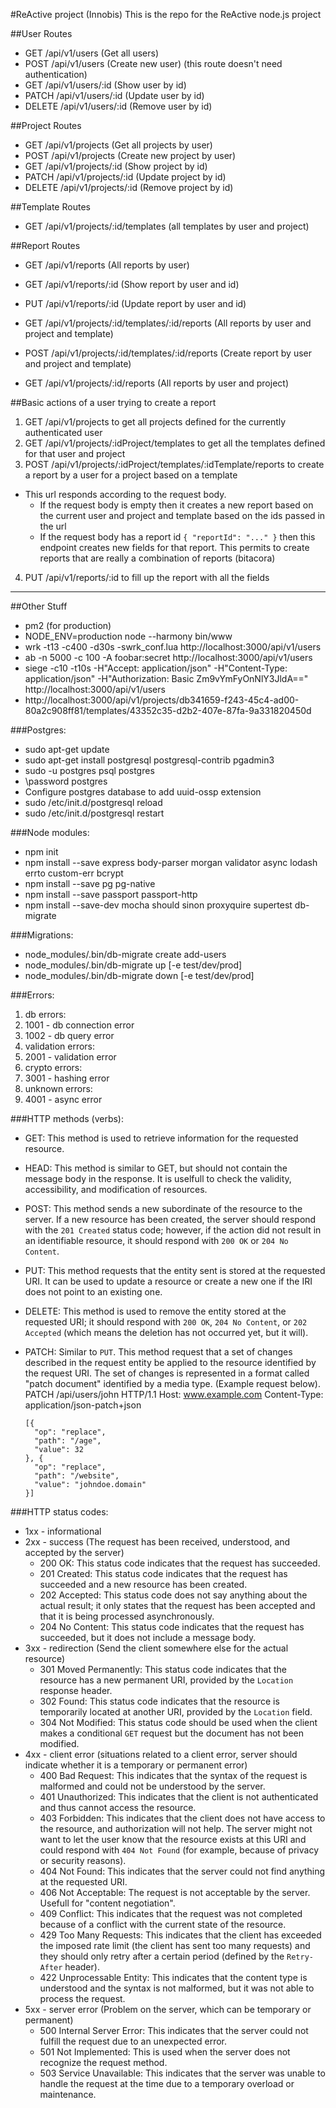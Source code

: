 #ReActive project (Innobis)
This is the repo for the ReActive node.js project

##User Routes
* GET    /api/v1/users     (Get all users)
* POST   /api/v1/users     (Create new user) (this route doesn't need authentication)
* GET    /api/v1/users/:id (Show user by id)
* PATCH  /api/v1/users/:id (Update user by id)
* DELETE /api/v1/users/:id (Remove user by id)

##Project Routes
* GET    /api/v1/projects     (Get all projects by user)
* POST   /api/v1/projects     (Create new project by user)
* GET    /api/v1/projects/:id (Show project by id)
* PATCH  /api/v1/projects/:id (Update project by id)
* DELETE /api/v1/projects/:id (Remove project by id)
  
##Template Routes
* GET  /api/v1/projects/:id/templates (all templates by user and project)

##Report Routes
* GET  /api/v1/reports      (All reports by user)
* GET  /api/v1/reports/:id  (Show report by user and id)
* PUT  /api/v1/reports/:id  (Update report by user and id)
  
* GET   /api/v1/projects/:id/templates/:id/reports  (All reports by user and project and template)
* POST  /api/v1/projects/:id/templates/:id/reports  (Create report by user and project and template)
* GET   /api/v1/projects/:id/reports                (All reports by user and project)

##Basic actions of a user trying to create a report
1. GET  /api/v1/projects to get all projects defined for the currently authenticated user
2. GET  /api/v1/projects/:idProject/templates to get all the templates defined for that user and project
3. POST /api/v1/projects/:idProject/templates/:idTemplate/reports to create a report by a user for a project based on a template
  - This url responds according to the request body.
    * If the request body is empty then it creates a new report based on the current user and project and template based on the ids passed in the url
    * If the request body has a report id `{ "reportId": "..." }` then this endpoint creates new fields for that report. This permits to create reports that are really a combination of reports (bitacora)
4. PUT  /api/v1/reports/:id to fill up the report with all the fields

-------------------------------------------------------------------------------------------------------

##Other Stuff
* pm2 (for production)
* NODE_ENV=production node --harmony bin/www
* wrk -t13 -c400 -d30s -swrk_conf.lua http://localhost:3000/api/v1/users
* ab -n 5000 -c 100 -A foobar:secret http://localhost:3000/api/v1/users
* siege -c10 -t10s -H"Accept: application/json" -H"Content-Type: application/json" -H"Authorization: Basic Zm9vYmFyOnNlY3JldA==" http://localhost:3000/api/v1/users
* http://localhost:3000/api/v1/projects/db341659-f243-45c4-ad00-80a2c908ff81/templates/43352c35-d2b2-407e-87fa-9a331820450d

###Postgres:
* sudo apt-get update
* sudo apt-get install postgresql postgresql-contrib pgadmin3
* sudo -u postgres psql postgres
* \password postgres
* Configure postgres database to add uuid-ossp extension
* sudo /etc/init.d/postgresql reload
* sudo /etc/init.d/postgresql restart

###Node modules:
* npm init
* npm install --save express body-parser morgan validator async lodash errto custom-err bcrypt
* npm install --save pg pg-native 
* npm install --save passport passport-http
* npm install --save-dev mocha should sinon proxyquire supertest db-migrate

###Migrations:
* node_modules/.bin/db-migrate create add-users
* node_modules/.bin/db-migrate up [-e test/dev/prod]
* node_modules/.bin/db-migrate down [-e test/dev/prod]

###Errors:
1. db errors:
  1. 1001 - db connection error
  2. 1002 - db query error
2. validation errors:
  1. 2001 - validation error
3. crypto errors:
  1. 3001 - hashing error
4. unknown errors:
  1. 4001 - async error

###HTTP methods (verbs):
* GET: This method is used to retrieve information for the requested resource.
* HEAD: This method is similar to GET, but should not contain the message body in the response. It is uselfull to
  check the validity, accessibility, and modification of resources.
* POST: This method sends a new subordinate of the resource to the server. If a new resource has been created, the
  server should respond with the `201 Created` status code; however, if the action did not result in an identifiable
  resource, it should respond with `200 OK` or `204 No Content`.
* PUT: This method requests that the entity sent is stored at the requested URI. It can be used to update a resource
  or create a new one if the IRI does not point to an existing one.
* DELETE: This method is used to remove the entity stored at the requested URI; it should respond with `200 OK`,
  `204 No Content`, or `202 Accepted` (which means the deletion has not occurred yet, but it will).
* PATCH: Similar to `PUT`. This method request that a set of changes described in the request entity be applied to
  the resource identified by the request URI. The set of changes is represented in a format called "patch document"
  identified by a media type. (Example request below).
    PATCH /api/users/john HTTP/1.1
      Host: www.example.com
      Content-Type: application/json-patch+json

      [{
        "op": "replace",
        "path": "/age",
        "value": 32
      }, {
        "op": "replace",
        "path": "/website",
        "value": "johndoe.domain"
      }]

###HTTP status codes:
* 1xx - informational 
* 2xx - success (The request has been received, understood, and accepted by the server)
  - 200 OK: This status code indicates that the request has succeeded.
  - 201 Created: This status code indicates that the request has succeeded and a new resource has been created.
  - 202 Accepted: This status code does not say anything about the actual result; it only states that the request
    has been accepted and that it is being processed asynchronously.
  - 204 No Content: This status code indicates that the request has succeeded, but it does not include a message body.
* 3xx - redirection (Send the client somewhere else for the actual resource)
  - 301 Moved Permanently: This status code indicates that the resource has a new permanent URI, provided by the
    `Location` response header.
  - 302 Found: This status code indicates that the resource is temporarily located at another URI, provided by the
    `Location` field.
  - 304 Not Modified: This status code should be used when the client makes a conditional `GET` request but the
    document has not been modified.
* 4xx - client error (situations related to a client error, server should indicate whether it is a temporary or permanent error)
  - 400 Bad Request: This indicates that the syntax of the request is malformed and could not be understood by the
    server.
  - 401 Unauthorized: This indicates that the client is not authenticated and thus cannot access the resource.
  - 403 Forbidden: This indicates that the client does not have access to the resource, and authorization will not
    help. The server might not want to let the user know that the resource exists at this URI and could respond with
    `404 Not Found` (for example, because of privacy or security reasons).
  - 404 Not Found: This indicates that the server could not find anything at the requested URI.
  - 406 Not Acceptable: The request is not acceptable by the server. Usefull for "content negotiation".
  - 409 Conflict: This indicates that the request was not completed because of a conflict with the current state
    of the resource.
  - 429 Too Many Requests: This indicates that the client has exceeded the imposed rate limit (the client has sent
    too many requests) and they should only retry after a certain period (defined by the `Retry-After` header).
  - 422 Unprocessable Entity: This indicates that the content type is understood and the syntax is not malformed,
    but it was not able to process the request.
* 5xx - server error (Problem on the server, which can be temporary or permanent)
  - 500 Internal Server Error: This indicates that the server could not fulfill the request due to an unexpected error.
  - 501 Not Implemented: This is used when the server does not recognize the request method.
  - 503 Service Unavailable: This indicates that the server was unable to handle the request at the time due to a
    temporary overload or maintenance.
    
